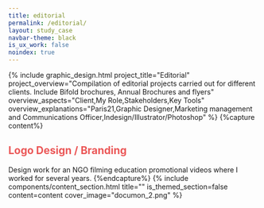 ```yaml
---
title: editorial
permalink: /editorial/
layout: study_case
navbar-theme: black
is_ux_work: false
noindex: true
---
```

{%
include graphic_design.html
project_title="Editorial"
project_overview="Compilation of editorial projects carried out for different clients. Include Bifold brochures, Annual Brochures and flyers"
overview_aspects="Client,My Role,Stakeholders,Key Tools"
overview_explanations="Paris21,Graphic Designer,Marketing management and Communications Officer,Indesign/Illustrator/Photoshop"
%}
{%capture content%}
<h2 style="color:#EB5757">Logo Design / Branding</h2>
Design work for an NGO filming education promotional videos where I worked for several years.
{%endcapture%}
{%
include components/content_section.html
title=""
is_themed_section=false
content=content
cover_image="documon_2.png"
%}
